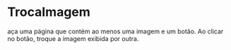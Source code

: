 # TrocaImagem
aça uma página que contém ao menos uma imagem e um botão. Ao clicar no botão, troque a imagem exibida por outra.
